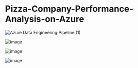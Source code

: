 # Pizza-Company-Performance-Analysis-on-Azure

![Azure Data Engineering Pipeline (1)](https://github.com/user-attachments/assets/2532e022-8146-4587-90dd-e1e86a6a846f)



![image](https://github.com/user-attachments/assets/69ff12bb-314a-4118-b842-b4a0247757c6)

![image](https://github.com/user-attachments/assets/74fb9cfa-ddb4-4c12-b5aa-7a33da6d5df1)



![image](https://github.com/user-attachments/assets/d38e7402-4f71-4383-ba63-4be2ee2d72b2)
